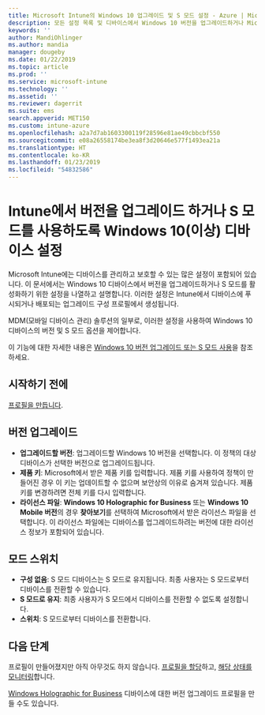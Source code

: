 ```yaml
---
title: Microsoft Intune의 Windows 10 업그레이드 및 S 모드 설정 - Azure | Microsoft Docs
description: 모든 설정 목록 및 디바이스에서 Windows 10 버전을 업그레이드하거나 Microsoft Intune에서 디바이스 구성 프로필을 사용하여 디바이스에서 S 모드를 사용하도록 설정할 때 수행할 작업을 참조하세요.
keywords: ''
author: MandiOhlinger
ms.author: mandia
manager: dougeby
ms.date: 01/22/2019
ms.topic: article
ms.prod: ''
ms.service: microsoft-intune
ms.technology: ''
ms.assetid: ''
ms.reviewer: dagerrit
ms.suite: ems
search.appverid: MET150
ms.custom: intune-azure
ms.openlocfilehash: a2a7d7ab1603300119f28596e81ae49cbbcbf550
ms.sourcegitcommit: e08a26558174be3ea8f3d20646e577f1493ea21a
ms.translationtype: HT
ms.contentlocale: ko-KR
ms.lasthandoff: 01/23/2019
ms.locfileid: "54832586"
---
```

# <a name="windows-10-and-newer-device-settings-to-upgrade-editions-or-enable-s-mode-in-intune"></a>Intune에서 버전을 업그레이드 하거나 S 모드를 사용하도록 Windows 10(이상) 디바이스 설정

Microsoft Intune에는 디바이스를 관리하고 보호할 수 있는 많은 설정이 포함되어 있습니다. 이 문서에서는 Windows 10 디바이스에서 버전을 업그레이드하거나 S 모드를 활성화하기 위한 설정을 나열하고 설명합니다. 이러한 설정은 Intune에서 디바이스에 푸시되거나 배포되는 업그레이드 구성 프로필에서 생성됩니다.

MDM(모바일 디바이스 관리) 솔루션의 일부로, 이러한 설정을 사용하여 Windows 10 디바이스의 버전 및 S 모드 옵션을 제어합니다.

이 기능에 대한 자세한 내용은 [Windows 10 버전 업그레이드 또는 S 모드 사용](edition-upgrade-configure-windows-10.md)을 참조하세요.

## <a name="before-you-begin"></a>시작하기 전에

[프로필을 만듭니다](edition-upgrade-configure-windows-10.md#create-the-profile).

## <a name="edition-upgrade"></a>버전 업그레이드

- **업그레이드할 버전**: 업그레이드할 Windows 10 버전을 선택합니다. 이 정책의 대상 디바이스가 선택한 버전으로 업그레이드됩니다.
- **제품 키**: Microsoft에서 받은 제품 키를 입력합니다. 제품 키를 사용하여 정책이 만들어진 경우 이 키는 업데이트할 수 없으며 보안상의 이유로 숨겨져 있습니다. 제품 키를 변경하려면 전체 키를 다시 입력합니다.
- **라이선스 파일**: **Windows 10 Holographic for Business** 또는 **Windows 10 Mobile 버전**의 경우 **찾아보기**를 선택하여 Microsoft에서 받은 라이선스 파일을 선택합니다. 이 라이선스 파일에는 디바이스를 업그레이드하려는 버전에 대한 라이선스 정보가 포함되어 있습니다.

## <a name="mode-switch"></a>모드 스위치

- **구성 없음**: S 모드 디바이스는 S 모드로 유지됩니다. 최종 사용자는 S 모드로부터 디바이스를 전환할 수 있습니다.
- **S 모드로 유지**: 최종 사용자가 S 모드에서 디바이스를 전환할 수 없도록 설정합니다.
- **스위치**: S 모드로부터 디바이스를 전환합니다.

## <a name="next-steps"></a>다음 단계

프로필이 만들어졌지만 아직 아무것도 하지 않습니다. [프로필을 할당](device-profile-assign.md)하고, [해당 상태를 모니터링](device-profile-monitor.md)합니다.

[Windows Holographic for Business](holographic-upgrade.md) 디바이스에 대한 버전 업그레이드 프로필을 만들 수도 있습니다.